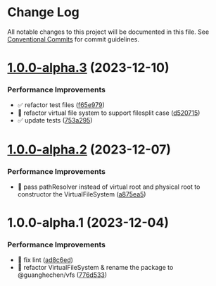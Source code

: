# Change Log

All notable changes to this project will be documented in this file.
See [Conventional Commits](https://conventionalcommits.org) for commit guidelines.

# [1.0.0-alpha.3](https://github.com/guanghechen/sora/compare/@guanghechen/vfs@1.0.0-alpha.2...@guanghechen/vfs@1.0.0-alpha.3) (2023-12-10)


### Performance Improvements

* :white_check_mark:  refactor test files ([f65e979](https://github.com/guanghechen/sora/commit/f65e979e498b65908a683e208f75ab1b409e06ac))
* 🎨 refactor virtual file system to support filesplit case ([d520715](https://github.com/guanghechen/sora/commit/d520715e1195169914e9a4563fc8c2b1cd035b27))
* ✅ update tests ([753a295](https://github.com/guanghechen/sora/commit/753a295275326a471703ad7fb1a9b4238f0b3d3e))





# [1.0.0-alpha.2](https://github.com/guanghechen/sora/compare/@guanghechen/vfs@1.0.0-alpha.1...@guanghechen/vfs@1.0.0-alpha.2) (2023-12-07)


### Performance Improvements

* 🎨  pass pathResolver instead of virtual root and physical root to constructor the VirtualFileSystem ([a875ea5](https://github.com/guanghechen/sora/commit/a875ea5ac9dd1dfbbf2c144bd976a01e2e122cf4))





# 1.0.0-alpha.1 (2023-12-04)


### Performance Improvements

* 💄 fix lint ([ad8c6ed](https://github.com/guanghechen/sora/commit/ad8c6edbcb04a5db1740bfeb64ef2173abf06311))
* 🎨 refactor VirtualFileSystem & rename the package to @guanghechen/vfs ([776d533](https://github.com/guanghechen/sora/commit/776d5337e7beba3c4301d8b226aab4747d682d5a))
